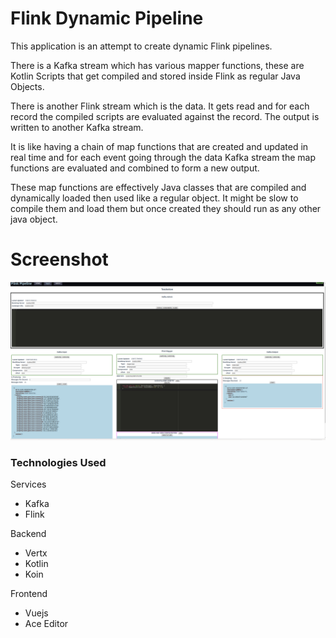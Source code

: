 #  Flink Dynamic Pipeline

This application is an attempt to create dynamic Flink pipelines.

There is a Kafka stream which has various mapper functions, these are Kotlin Scripts that
get compiled and stored inside Flink as regular Java Objects.

There is another Flink stream which is the data. It gets read and for each record the
compiled scripts are evaluated against the record. The output is written to another
Kafka stream.

It is like having a chain of map functions that are created and updated in
real time and for each event going through the data Kafka stream the map functions
are evaluated and combined to form a new output.

These map functions are effectively Java classes that are compiled
and dynamically loaded then used like a regular object. It might be slow
to compile them and load them but once created they should run as any other java object.





# Screenshot

![screenshot](docs/screen-capture.png)


### Technologies Used

Services
* Kafka
* Flink

Backend
* Vertx
* Kotlin
* Koin

Frontend
* Vuejs
* Ace Editor




